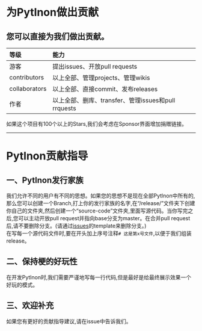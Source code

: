 # 为Pytlnon做出贡献
## 您可以直接为我们做出贡献。
|等级|能力|
|:--|:--|
|游客|提出issues、开放pull requests|
|contributors|以上全部、管理projects、管理wikis|
|collaborators|以上全部、直接commit、发布releases|
|作者|以上全部、删库、transfer、管理issues和pull rrquests|

如果这个项目有100个以上的Stars,我们会考虑在Sponsor界面增加捐赠链接。

---
# Pytlnon贡献指导
## 一、Pytlnon发行家族
我们允许不同的用户有不同的思想。如果您的思想不是现在全部Pytlnon中所有的,那么您可以创建一个Branch,打上你的发行家族的名字,在“/release/”文件夹下创建你自己的文件夹,然后创建一个“source-code”文件夹,里面写源代码。当你写完之后,您可以主动开放pull request并指向base分支为master。在合并pull request后,请不要删除分支。\(请通过[issues](https://github.com/cheny0y0/pytlnon/issues)的template来删除分支。\)  
在写每一个源代码文件时,要在开头加上序号注释`# 这是第x号文件`,以便于我们组装release。
## 二、保持梗的好玩性
在开发Pytlnon时,我们需要严谨地写每一行代码,但是最好是给最终展示效果一个好玩的模式。
## 三、欢迎补充
如果您有更好的贡献指导建议,请在issue中告诉我们。

